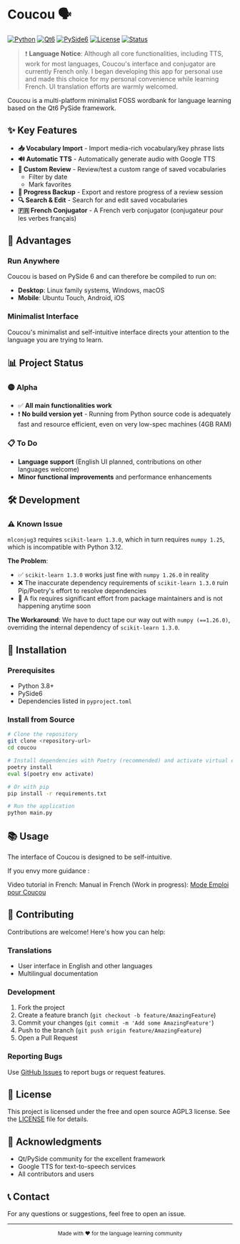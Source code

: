 # Coucou 🗣️

[![Python](https://img.shields.io/badge/Python-3.8%2B-blue.svg)](https://python.org)
[![Qt6](https://img.shields.io/badge/Qt-6-green.svg)](https://qt.io)
[![PySide6](https://img.shields.io/badge/PySide-6-orange.svg)](https://pyside.org)
[![License](https://img.shields.io/badge/License-Open%20Source-brightgreen.svg)](LICENSE)
[![Status](https://img.shields.io/badge/Status-Alpha-yellow.svg)]()

> ❗ **Language Notice**: Although all core functionalities, including TTS, work for most languages, Coucou's interface and conjugator are currently French only. I began developing this app for personal use and made this choice for my personal convenience while learning French. UI translation efforts are warmly welcomed.

Coucou is a multi-platform minimalist FOSS wordbank for language learning based on the Qt6 PySide framework.

## ✨ Key Features

- **📥 Vocabulary Import** - Import media-rich vocabulary/key phrase lists
- **🔊 Automatic TTS** - Automatically generate audio with Google TTS
- **📝 Custom Review** - Review/test a custom range of saved vocabularies
  - Filter by date
  - Mark favorites
- **💾 Progress Backup** - Export and restore progress of a review session
- **🔍 Search & Edit** - Search for and edit saved vocabularies
- **🇫🇷 French Conjugator** - A French verb conjugator (conjugateur pour les verbes français)

## 🚀 Advantages

### Run Anywhere
Coucou is based on PySide 6 and can therefore be compiled to run on:
- **Desktop**: Linux family systems, Windows, macOS
- **Mobile**: Ubuntu Touch, Android, iOS

### Minimalist Interface
Coucou's minimalist and self-intuitive interface directs your attention to the language you are trying to learn.

## 📊 Project Status

### 🟡 Alpha
- ✅ **All main functionalities work**
- ❗ **No build version yet** - Running from Python source code is adequately fast and resource efficient, even on very low-spec machines (4GB RAM)

### 📋 To Do
- **Language support** (English UI planned, contributions on other languages welcome)
- **Minor functional improvements** and performance enhancements

## 🛠️ Development

### ⚠️ Known Issue
`mlconjug3` requires `scikit-learn 1.3.0`, which in turn requires `numpy 1.25`, which is incompatible with Python 3.12.

**The Problem**:
- ✅ `scikit-learn 1.3.0` works just fine with `numpy 1.26.0` in reality
- ❌ The inaccurate dependency requirements of `scikit-learn 1.3.0` ruin Pip/Poetry's effort to resolve dependencies
- 🔧 A fix requires significant effort from package maintainers and is not happening anytime soon

**The Workaround**:
We have to duct tape our way out with `numpy (==1.26.0)`, overriding the internal dependency of `scikit-learn 1.3.0`.

## 🚀 Installation

### Prerequisites
- Python 3.8+
- PySide6
- Dependencies listed in `pyproject.toml`

### Install from Source

```bash
# Clone the repository
git clone <repository-url>
cd coucou

# Install dependencies with Poetry (recommended) and activate virtual environment
poetry install
eval $(poetry env activate)

# Or with pip
pip install -r requirements.txt

# Run the application
python main.py
```

## 📚 Usage

The interface of Coucou is designed to be self-intuitive.

If you envy more guidance :

Video tutorial in French: 
Manual in French (Work in progress): [Mode Emploi pour Coucou](CoucouManual-FR.py)

## 🤝 Contributing

Contributions are welcome! Here's how you can help:

### Translations
- User interface in English and other languages
- Multilingual documentation

### Development
1. Fork the project
2. Create a feature branch (`git checkout -b feature/AmazingFeature`)
3. Commit your changes (`git commit -m 'Add some AmazingFeature'`)
4. Push to the branch (`git push origin feature/AmazingFeature`)
5. Open a Pull Request

### Reporting Bugs
Use [GitHub Issues](../../issues) to report bugs or request features.

## 📄 License

This project is licensed under the free and open source AGPL3 license. See the [LICENSE](LICENSE) file for details.

## 🙏 Acknowledgments

- Qt/PySide community for the excellent framework
- Google TTS for text-to-speech services
- All contributors and users

## 📞 Contact

For any questions or suggestions, feel free to open an issue.

---

<div align="center">
  <sub>Made with ❤️ for the language learning community</sub>
</div>
